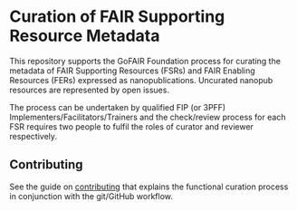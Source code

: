 # Curation of FAIR Supporting Resource Metadata
This repository supports the GoFAIR Foundation process for curating the metadata of FAIR Supporting Resources (FSRs) and FAIR Enabling Resources (FERs) expressed as nanopublications. Uncurated nanopub resources are represented by open issues.

The process can be undertaken by qualified FIP (or 3PFF) Implementers/Facilitators/Trainers and the check/review process for each FSR requires two people to fulfil the roles of curator and reviewer respectively.

## Contributing

See the guide on [contributing](CONTRIBUTING.md) that explains the functional curation process in conjunction with the git/GitHub workflow.


